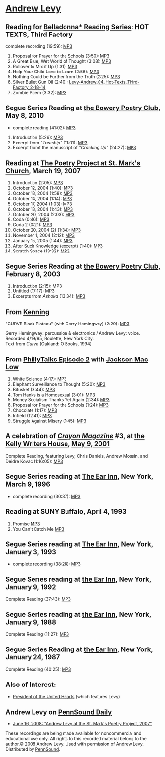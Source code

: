 [Andrew Levy](http://epc.buffalo.edu/authors/levy/)
===================================================


Reading for [Belladonna\* Reading Series](http://writing.upenn.edu/pennsound/x/Belladonna.php): HOT TEXTS, Third Factory
------------------------------------------------------------------------------------------------------------------------

complete recording (19:59): [MP3](https://media.sas.upenn.edu/pennsound/groups/Belladonna/2-18-14/Levy-Andrew_04_Hot-Texts_Third-Factory_2-18-14.mp3)

1.  Proposal for Prayer for the Schools (3:50): [MP3](https://media.sas.upenn.edu/pennsound/authors/Levy/2-18-14/Levy-Andrew_Proposal-for-Prayer-for-the-Schools_Third-Factory_2-18-14.mp3)
2.  A Great Blue, Wet World of Thought (3:08): [MP3](https://media.sas.upenn.edu/pennsound/authors/Levy/2-18-14/Levy-Andrew_04_A-Great-Blue-Wet-World-of-Thought_Third-Factory_2-18-14.mp3)
3.  Rollover to Mix it Up (1:31): [MP3](https://media.sas.upenn.edu/pennsound/authors/Levy/2-18-14/Levy-Andrew_04_Rollover-to-Mix-it-Up_Third-Factory_2-18-14.mp3)
4.  Help Your Child Love to Learn (2:56): [MP3](https://media.sas.upenn.edu/pennsound/authors/Levy/2-18-14/Levy-Andrew_04_Help-Your-Child-Love-toLearn_Third-Factory_2-18-14.mp3)
5.  Nothing Could be Further from the Truth (2:25): [MP3](https://media.sas.upenn.edu/pennsound/authors/Levy/2-18-14/Levy-Andrew_04_Nothing-Could-Be-Further-from-the-Truth_Third-Factory_2-18-14.mp3)
6.  Silver Bullet Gun Oil (2:40): [Levy-Andrew\_04\_Hot-Texts\_Third-Factory\_2-18-14](https://media.sas.upenn.edu/pennsound/authors/Levy/2-18-14/Levy-Andrew_04_Silver-Bullet-Gun-Oil_2-18-14.mp3)
7.  Zombie Poem (3:32): [MP3](https://media.sas.upenn.edu/pennsound/authors/Levy/2-18-14/Levy-Andrew_04_Zombie-Poem_Third-Factory_2-18-14.mp3)

Segue Series Reading at [the Bowery Poetry Club](Segue-BPC.html#5-8-10), May 8, 2010
------------------------------------------------------------------------------------

-   complete reading (41:02): [MP3](http://media.sas.upenn.edu/pennsound/authors/Levy/Levy-Andrew_Segue-BPC_5-8-10.mp3)

1.  Introduction (5:26): [MP3](https://media.sas.upenn.edu/pennsound/authors/Levy/5-8-10/Levy-Andrew_introduction_Segue-BPC_5-8-10.mp3)
2.  Excerpt from *"Treeship"* (11:01): [MP3](https://media.sas.upenn.edu/pennsound/authors/Levy/5-8-10/Levy-Andrew_Excerpt-from-Tree-Ship_Segue-BPC_5-8-10.mp3)
3.  Excerpt fromt the manuscript of *"Cracking Up"* (24:27): [MP3](https://media.sas.upenn.edu/pennsound/authors/Levy/5-8-10/Levy-Andrew_Excerpt-from-the-Manuscript-of-Cracking-Up_Segue-BPC_5-8-10.mp3)

Reading at [The Poetry Project at St. Mark's Church](http://www.poetryproject.com/), March 19, 2007
---------------------------------------------------------------------------------------------------

1.  Introduction (2:05): [MP3](http://media.sas.upenn.edu/pennsound/authors/Levy/Poetry-Project_07/Levy-Andrew_01_Intro_St-Marks-Poetry-Project-3-19-07.mp3)
2.  October 12, 2004 (1:40): [MP3](http://media.sas.upenn.edu/pennsound/authors/Levy/Poetry-Project_07/Levy-Andrew_02_October-12-2004_St-Marks-Poetry-Project-3-19-07.mp3)
3.  October 13, 2004 (1:58): [MP3](http://media.sas.upenn.edu/pennsound/authors/Levy/Poetry-Project_07/Levy-Andrew_03_October-13-2004_St-Marks-Poetry-Project-3-19-07.mp3)
4.  October 14, 2004 (1:14): [MP3](http://media.sas.upenn.edu/pennsound/authors/Levy/Poetry-Project_07/Levy-Andrew_04_October-14-2004_St-Marks-Poetry-Project-3-19-07.mp3)
5.  October 17, 2004 (1:03): [MP3](http://media.sas.upenn.edu/pennsound/authors/Levy/Poetry-Project_07/Levy-Andrew_05_October-17-2004_St-Marks-Poetry-Project-3-19-07.mp3)
6.  October 18, 2004 (1:43): [MP3](http://media.sas.upenn.edu/pennsound/authors/Levy/Poetry-Project_07/Levy-Andrew_06_October-18th_St-Marks-Poetry-Project-3-19-07.mp3)
7.  October 20, 2004 (2:03): [MP3](http://media.sas.upenn.edu/pennsound/authors/Levy/Poetry-Project_07/Levy-Andrew_07_October-20th_St-Marks-Poetry-Project-3-19-07.mp3)
8.  Coda (0:46): [MP3](http://media.sas.upenn.edu/pennsound/authors/Levy/Poetry-Project_07/Levy-Andrew_08_Coda_St-Marks-Poetry-Project-3-19-07.mp3)
9.  Coda 2 (0:21): [MP3](http://media.sas.upenn.edu/pennsound/authors/Levy/Poetry-Project_07/Levy-Andrew_09_Coda-2_St-Marks-Poetry-Project-3-19-07.mp3)
10. October 20, 2004 (2) (1:34): [MP3](http://media.sas.upenn.edu/pennsound/authors/Levy/Poetry-Project_07/Levy-Andrew_10_October-20th-2_St-Marks-Poetry-Project-3-19-07.mp3)
11. November 1, 2004 (2:12): [MP3](http://media.sas.upenn.edu/pennsound/authors/Levy/Poetry-Project_07/Levy-Andrew_11_November-1st_St-Marks-Poetry-Project-3-19-07.mp3)
12. January 15, 2005 (1:44): [MP3](http://media.sas.upenn.edu/pennsound/authors/Levy/Poetry-Project_07/Levy-Andrew_12_January-15-2005_St-Marks-Poetry-Project-3-19-07.mp3)
13. After Such Knowledge (excerpt) (1:40): [MP3](http://media.sas.upenn.edu/pennsound/authors/Levy/Poetry-Project_07/Levy-Andrew_13_After-Such-Knowledge_St-Marks-Poetry-Project-3-19-07.mp3)
14. Scratch Space (13:32): [MP3](http://media.sas.upenn.edu/pennsound/authors/Levy/Poetry-Project_07/Levy-Andrew_14_Scratch-Space_St-Marks-Poetry-Project-3-19-07.mp3)

Segue Series Reading at [the Bowery Poetry Club](http://writing.upenn.edu/pennsound/x/Segue-BPC.html), February 8, 2003
-----------------------------------------------------------------------------------------------------------------------

1.  Introduction (2:15): [MP3](http://media.sas.upenn.edu/pennsound/authors/Levy/Segue-2003/Levy-Andrew_01_Intro_Segue_NY_2-8-03.mp3)
2.  Untitled (17:17): [MP3](http://media.sas.upenn.edu/pennsound/authors/Levy/Segue-2003/Levy-Andrew_02_Untitled_Segue_NY_2-8-03.mp3)
3.  Excerpts from *Ashoka* (13:34): [MP3](http://media.sas.upenn.edu/pennsound/authors/Levy/Segue-2003/Levy-Andrew_03_Excerpts-from-Ashoka_Segue_NY_2-8-03.mp3)

From [Kenning](http://writing.upenn.edu/pennsound/x/Kenning.html)
-----------------------------------------------------------------

"CURVE Black Plateau" (with Gerry Hemingway) (2:20): [MP3](http://media.sas.upenn.edu/pennsound/groups/Kenning/Levy-Andrew_Hemingway-Gerry_CURVE-Black-Plateau_Kenning_NY_4-19-95.mp3)  
  
Gerry Hemingway: percussion & electronics / Andrew Levy: voice. Recorded 4/19/95, Roulette, New York City.  
Text from *Curve* (Oakland: O Books, 1994)

From [PhillyTalks Episode
2](http://www.writing.upenn.edu/pennsound/x/phillytalks/Philly-Talks-Episode02.html) with [Jackson Mac Low](Mac-Low.html)
-------------------------------------------------------------------------------------------------------------------------

1.  White Science (4:17): [MP3](http://media.sas.upenn.edu/pennsound/groups/phillytalks/02/Levy-Andrew_02_White-Science_11-05-97_UPenn.mp3)
2.  Elephant Surveillance to Thought (5:20): [MP3](http://media.sas.upenn.edu/pennsound/groups/phillytalks/02/Levy-Andrew_03_Elephant-Surveillance-to-Thought_11-05-97_UPenn.mp3)
3.  Bitusket (3:44): [MP3](http://media.sas.upenn.edu/pennsound/groups/phillytalks/02/Levy-Andrew_04_Bitusket_11-05-97_UPenn.mp3)
4.  Tom Hanks is a Homosexual (3:01): [MP3](http://media.sas.upenn.edu/pennsound/groups/phillytalks/02/Levy-Andrew_05_Tom-Hanks-is-a-Homosexual_11-05-97_UPenn.mp3)
5.  Money Socialism Thanks Yet Again (2:34): [MP3](http://media.sas.upenn.edu/pennsound/groups/phillytalks/02/Levy-Andrew_06_Money-Socialism-Thanks-Yet-Again_11-05-97_UPenn.mp3)
6.  Proposal for Prayer for the Schools (1:24): [MP3](http://media.sas.upenn.edu/pennsound/groups/phillytalks/02/Levy-Andrew_07_Proposal-for-Prayer-for-the-Schools_UPenn.mp3)
7.  Chocolate (1:17): [MP3](http://media.sas.upenn.edu/pennsound/groups/phillytalks/02/Levy-Andrew_08_Chocolate_11-05-97_UPenn.mp3)
8.  Infield (12:41): [MP3](http://media.sas.upenn.edu/pennsound/groups/phillytalks/02/Levy-Andrew_09_Infield_11-05-97_UPenn.mp3)
9.  Struggle Against Misery (1:45): [MP3](http://media.sas.upenn.edu/pennsound/groups/phillytalks/02/Levy-Andrew_10_Struggle-Against-Misery_11-05-97_UPenn.mp3)

A celebration of *[Crayon Magazine](http://www.writing.upenn.edu/pennsound/x/Crayon3.html)* \#3, at [the Kelly Writers House](http://www.writing.upenn.edu/wh%22), [May 9, 2001](http://www.writing.upenn.edu/wh/calendar/0501.html#9)
--------------------------------------------------------------------------------------------------------------------------------------------------------------------------------------------------------------------------------------

Complete Reading, featuring Levy, Chris Daniels, Andrew Mossin, and Deidre Kovac (1:16:05): [MP3](http://media.sas.upenn.edu/pennsound/groups/Crayon/Crayon-3_KWH_05-09-01.mp3)  

Segue Series reading at [The Ear Inn](Ear-Inn.php), New York, March 9, 1996
---------------------------------------------------------------------------

-   complete recording (30:37): [MP3](http://media.sas.upenn.edu/pennsound/authors/Levy/Levy-Andrew_Complete-Recording_Segue-Ear-Inn_NYC_3-9-96.mp3)

Reading at SUNY Buffalo, April 4, 1993
--------------------------------------

1.  Promise [MP3](http://media.sas.upenn.edu/pennsound/authors/Levy/Levy-Andrew_Promise_Buffalo_3-4-93.mp3)
2.  You Can't Catch Me [MP3](http://media.sas.upenn.edu/pennsound/authors/Levy/Levy-Andrew_You-Cant-Catch-Me_Buffalo_3-4-93.mp3)


Segue Series reading at [The Ear Inn](Ear-Inn.php), New York, January 3, 1993
-----------------------------------------------------------------------------

-   complete recording (38:28): [MP3](http://media.sas.upenn.edu/pennsound/authors/Levy/Levy-Andy_Complete-Reading_Ear-Inn_NYC_1-9-93.mp3)

Segue Series reading at [the Ear Inn](http://writing.upenn.edu/pennsound/x/Ear-Inn.html), New York, January 9, 1992
-------------------------------------------------------------------------------------------------------------------

Complete Reading (37:43): [MP3](http://media.sas.upenn.edu/pennsound/authors/Levy/Levy-Andrew_Complete-Recording_Segue-at-Ear-Inn_New-York_1-9-92.mp3)  

Segue Series reading at [the Ear Inn](http://writing.upenn.edu/pennsound/x/Ear-Inn.html), New York, January 9, 1988
-------------------------------------------------------------------------------------------------------------------

Complete Reading (11:27): [MP3](http://media.sas.upenn.edu/pennsound/authors/Levy/Levy-Andrew_Complete-Reading_Ear-Inn_New-York_1-9-88.mp3)  

Segue Series Reading at [the Ear Inn](http://writing.upenn.edu/pennsound/x/Ear-Inn.html), New York, January 24, 1987
--------------------------------------------------------------------------------------------------------------------

Complete Reading (40:25): [MP3](http://media.sas.upenn.edu/pennsound/authors/Levy/Levy-Andrew_Complete-Reading_Ear-Inn_New-York_1-24-87.mp3)  

Also of Interest:
-----------------

-   [President of the United Hearts](http://www.writing.upenn.edu/pennsound/x/President-of-the-United-Hearts.html) (which features Levy)

Andrew Levy on [PennSound Daily](http://writing.upenn.edu/pennsound/daily/)
---------------------------------------------------------------------------

-   [June 16, 2008: "Andrew Levy at the St. Mark's Poetry Project, 2007"](http://writing.upenn.edu/pennsound/daily/200806.php#16_17:06:)

  
  
These recordings are being made available for noncommercial and educational use
only. All rights to this recorded material belong to the author.© 2008
Andrew Levy. Used with permission of Andrew Levy. Distributed by
[PennSound](http://writing.upenn.edu/pennsound/).

